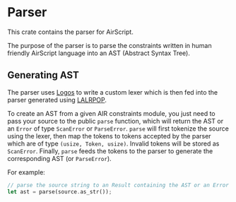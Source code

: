 # Parser

This crate contains the parser for AirScript.

The purpose of the parser is to parse the constraints written in human friendly AirScript language into an AST (Abstract Syntax Tree).

## Generating AST

The parser uses [Logos](https://github.com/maciejhirsz/logos/) to write a custom lexer which is then fed into the parser generated using [LALRPOP](https://github.com/lalrpop/lalrpop/).

To create an AST from a given AIR constraints module, you just need to pass your source to the public `parse` function, which will return the AST or an `Error` of type `ScanError` or `ParseError`. `parse` will first tokenize the source using the lexer, then map the tokens to tokens accepted by the parser which are of type `(usize, Token, usize)`. Invalid tokens will be stored as `ScanError`. Finally, `parse` feeds the tokens to the parser to generate the corresponding AST (or `ParseError`).

For example:

```Rust
// parse the source string to an Result containing the AST or an Error
let ast = parse(source.as_str());
```
